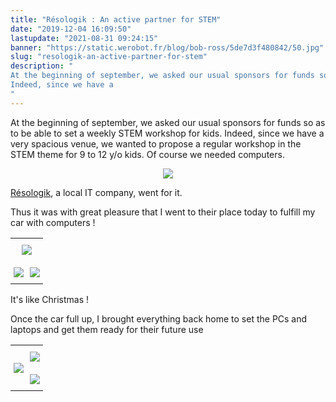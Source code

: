 ```yaml
---
title: "Résologik : An active partner for STEM"
date: "2019-12-04 16:09:50"
lastupdate: "2021-08-31 09:24:15"
banner: "https://static.werobot.fr/blog/bob-ross/5de7d3f480842/50.jpg"
slug: "resologik-an-active-partner-for-stem"
description: " 
At the beginning of september, we asked our usual sponsors for funds so as to be able to set a weekly STEM workshop for kids.
Indeed, since we have a 
"
---
```

At the beginning of september, we asked our usual sponsors for funds so as to be able to set a weekly STEM workshop for kids.
Indeed, since we have a very spacious venue, we wanted to propose a regular workshop in the STEM theme for 9 to 12 y/o kids. Of course we needed computers.

<div style="text-align:center;"> <img src="https://static.werobot.fr/blog/bob-ross/5de7df750c8ab/50.jpg"> </div>

<a href="http://www.resologik.fr/"> Résologik</a>, a local IT company, went for it.

Thus it was with great pleasure that I went to their place today to fulfill my car with computers !

<style type="text/css">
.tg  {border-collapse:collapse;border-spacing:0;border:none;}
.tg td{font-family:Arial, sans-serif;font-size:14px;padding:10px 5px;border-style:solid;border-width:0px;overflow:hidden;word-break:normal;}
.tg th{font-family:Arial, sans-serif;font-size:14px;font-weight:normal;padding:10px 5px;border-style:solid;border-width:0px;overflow:hidden;word-break:normal;}
.tg .tg-nrix{text-align:center;vertical-align:middle}
.tg .tg-0lax{text-align:left;vertical-align:top}
</style>
<table class="tg">
  <tr>
    <th class="tg-nrix" colspan="2"><img src="https://static.werobot.fr/blog/bob-ross/5de7d400cc7c5/50.jpg"></th>
  </tr>
  <tr>
    <td class="tg-0lax"><img src="https://static.werobot.fr/blog/bob-ross/5de7d40de5276/50.jpg"></td>
    <td class="tg-0lax"><img src="https://static.werobot.fr/blog/bob-ross/5de7d407b2d28/50.jpg"></td>
  </tr>
</table>

It's like Christmas !

Once the car full up, I brought everything back home to set the PCs and laptops and get them ready for their future use

<style type="text/css">
.tg  {border-collapse:collapse;border-spacing:0;border:none;}
.tg td{font-family:Arial, sans-serif;font-size:14px;padding:10px 5px;border-style:solid;border-width:0px;overflow:hidden;word-break:normal;}
.tg th{font-family:Arial, sans-serif;font-size:14px;font-weight:normal;padding:10px 5px;border-style:solid;border-width:0px;overflow:hidden;word-break:normal;}
.tg .tg-cly1{text-align:left;vertical-align:middle}
</style>
<table class="tg">
  <tr>
    <th class="tg-cly1" rowspan="2"><img src="https://static.werobot.fr/blog/bob-ross/5de7d3ee8714f/50.jpg"></th>
    <th class="tg-cly1"><img src="https://static.werobot.fr/blog/bob-ross/5de7d3f480842/50.jpg"></th>
  </tr>
  <tr>
    <td class="tg-cly1"><img src="https://static.werobot.fr/blog/bob-ross/5de7d3e87eb60/50.jpg"></td>
  </tr>
</table>


    